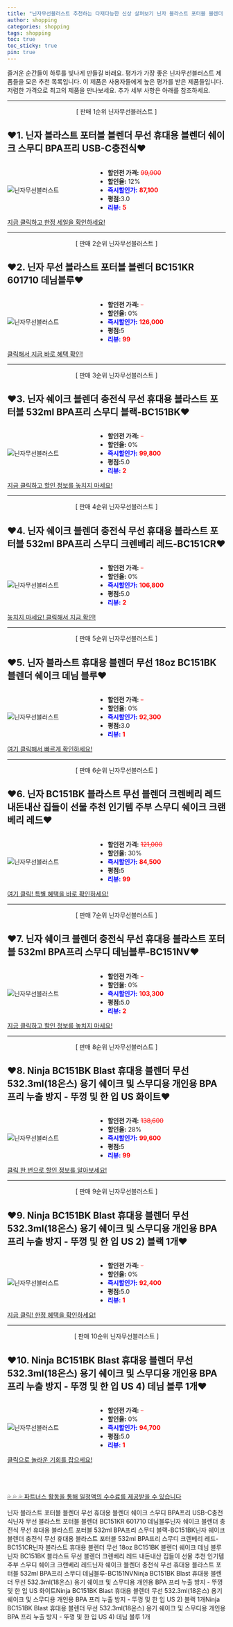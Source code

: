 ```yaml
---
title: "닌자무선블러스트 추천하는 다재다능한 신상 살펴보기 닌자 블라스트 포터블 블렌더 무선"
author: shopping
categories: shopping
tags: shopping
toc: true
toc_sticky: true
pin: true
---
```

즐거운 순간들이 하루를 빛나게 만들길 바래요. 평가가 가장 좋은 닌자무선블러스트 제품들을 모은 추천 목록입니다. 이 제품은 사용자들에게 높은 평가를 받은 제품들입니다. 저렴한 가격으로 최고의 제품을 만나보세요. 추가 세부 사항은 아래를 참조하세요.

---
<p class="toplist" style="margin: 0 auto; display: block; width: fit-content;">[ 판매 1순위 닌자무선블러스트 ]</p>

<h2><strong>❤️1. 닌자 블라스트 포터블 블렌더 무선 휴대용 블렌더 쉐이크 스무디 BPA프리 USB-C충전식❤️</strong></h2>

<div style="display: flex; align-items: center;">
    <div style="flex: 0.4;">
        <img src="https://thumbnail8.coupangcdn.com/thumbnails/remote/230x230ex/image/vendor_inventory/c2a9/11ee8261bf4b9e5dda80ffe20eeb2b68169d13271d968f0fe7acdd2c75fe.jpg" alt="닌자무선블러스트" style="max-width: 100%;">
    </div>
    <div style="flex: 0.6; margin-left: 10px;">
        <ul>
            <li><strong>할인전 가격:</strong> <del style="color: red;">99,900</del></li>
            <li><strong>할인율:</strong> 12%</li>
            <li><span style='color:blue'><strong>즉시할인가:</strong></span> <span style='color:red'><strong>87,100</strong></span></li>
            <li><strong>평점:</strong>3.0</li>
            <li><span style='color:blue'><strong>리뷰:</strong></span> <span style='color:red'><strong>5</strong></span></li>
        </ul>
    </div>
</div>
<div class="center">
    <a href="https://William4Davisa.github.io?lptag=AF9450613&subid=githubio&pageKey=7820773129&traceid=V0-153&itemId=21242941125&vendorItemId=90210908812" class="myButton">
        지금 클릭하고 한정 세일을 확인하세요!
    </a>
</div>


---
<p class="toplist" style="margin: 0 auto; display: block; width: fit-content;">[ 판매 2순위 닌자무선블러스트 ]</p>

<h2><strong>❤️2. 닌자 무선 블라스트 포터블 블렌더 BC151KR 601710 데님블루❤️</strong></h2>

<div style="display: flex; align-items: center;">
    <div style="flex: 0.4;">
        <img src="https://thumbnail6.coupangcdn.com/thumbnails/remote/230x230ex/image/vendor_inventory/e07d/5d11d151209a611c6c79a6dead11fb1502396bb0d110dd64a2d31c9861ac.jpg" alt="닌자무선블러스트" style="max-width: 100%;">
    </div>
    <div style="flex: 0.6; margin-left: 10px;">
        <ul>
            <li><strong>할인전 가격:</strong> <del style="color: red;">-</del></li>
            <li><strong>할인율:</strong> 0%</li>
            <li><span style='color:blue'><strong>즉시할인가:</strong></span> <span style='color:red'><strong>126,000</strong></span></li>
            <li><strong>평점:</strong>5</li>
            <li><span style='color:blue'><strong>리뷰:</strong></span> <span style='color:red'><strong>99</strong></span></li>
        </ul>
    </div>
</div>
<div class="center">
    <a href="https://William4Davisa.github.io?lptag=AF9450613&subid=githubio&pageKey=8143084839&traceid=V0-153&itemId=23142790386&vendorItemId=90406733324" class="myButton">
        클릭해서 지금 바로 혜택 확인!
    </a>
</div>


---
<p class="toplist" style="margin: 0 auto; display: block; width: fit-content;">[ 판매 3순위 닌자무선블러스트 ]</p>

<h2><strong>❤️3. 닌자 쉐이크 블렌더 충전식 무선 휴대용 블라스트 포터블 532ml BPA프리 스무디 블랙-BC151BK❤️</strong></h2>

<div style="display: flex; align-items: center;">
    <div style="flex: 0.4;">
        <img src="https://thumbnail10.coupangcdn.com/thumbnails/remote/230x230ex/image/vendor_inventory/482d/f863279d49a9d330de4c5a632c0d3cfc952b143229185ddf4d47e5806f2d.png" alt="닌자무선블러스트" style="max-width: 100%;">
    </div>
    <div style="flex: 0.6; margin-left: 10px;">
        <ul>
            <li><strong>할인전 가격:</strong> <del style="color: red;">-</del></li>
            <li><strong>할인율:</strong> 0%</li>
            <li><span style='color:blue'><strong>즉시할인가:</strong></span> <span style='color:red'><strong>99,800</strong></span></li>
            <li><strong>평점:</strong>5.0</li>
            <li><span style='color:blue'><strong>리뷰:</strong></span> <span style='color:red'><strong>2</strong></span></li>
        </ul>
    </div>
</div>
<div class="center">
    <a href="https://William4Davisa.github.io?lptag=AF9450613&subid=githubio&pageKey=8180716631&traceid=V0-153&itemId=23387378459&vendorItemId=90417347870" class="myButton">
        지금 클릭하고 할인 정보를 놓치지 마세요!
    </a>
</div>


---
<p class="toplist" style="margin: 0 auto; display: block; width: fit-content;">[ 판매 4순위 닌자무선블러스트 ]</p>

<h2><strong>❤️4. 닌자 쉐이크 블렌더 충전식 무선 휴대용 블라스트 포터블 532ml BPA프리 스무디 크렌베리 레드-BC151CR❤️</strong></h2>

<div style="display: flex; align-items: center;">
    <div style="flex: 0.4;">
        <img src="https://thumbnail10.coupangcdn.com/thumbnails/remote/230x230ex/image/vendor_inventory/482d/f863279d49a9d330de4c5a632c0d3cfc952b143229185ddf4d47e5806f2d.png" alt="닌자무선블러스트" style="max-width: 100%;">
    </div>
    <div style="flex: 0.6; margin-left: 10px;">
        <ul>
            <li><strong>할인전 가격:</strong> <del style="color: red;">-</del></li>
            <li><strong>할인율:</strong> 0%</li>
            <li><span style='color:blue'><strong>즉시할인가:</strong></span> <span style='color:red'><strong>106,800</strong></span></li>
            <li><strong>평점:</strong>5.0</li>
            <li><span style='color:blue'><strong>리뷰:</strong></span> <span style='color:red'><strong>2</strong></span></li>
        </ul>
    </div>
</div>
<div class="center">
    <a href="https://William4Davisa.github.io?lptag=AF9450613&subid=githubio&pageKey=8180716631&traceid=V0-153&itemId=23387378444&vendorItemId=90417347827" class="myButton">
        놓치지 마세요! 클릭해서 지금 확인!
    </a>
</div>


---
<p class="toplist" style="margin: 0 auto; display: block; width: fit-content;">[ 판매 5순위 닌자무선블러스트 ]</p>

<h2><strong>❤️5. 닌자 블라스트 휴대용 블렌더 무선 18oz BC151BK 블렌더 쉐이크 데님 블루❤️</strong></h2>

<div style="display: flex; align-items: center;">
    <div style="flex: 0.4;">
        <img src="https://thumbnail9.coupangcdn.com/thumbnails/remote/230x230ex/image/vendor_inventory/7e34/d3b8a2620f12e88b05b491f35b0b37ecb5628d243d10f556c02ea80c66eb.jpg" alt="닌자무선블러스트" style="max-width: 100%;">
    </div>
    <div style="flex: 0.6; margin-left: 10px;">
        <ul>
            <li><strong>할인전 가격:</strong> <del style="color: red;">-</del></li>
            <li><strong>할인율:</strong> 0%</li>
            <li><span style='color:blue'><strong>즉시할인가:</strong></span> <span style='color:red'><strong>92,300</strong></span></li>
            <li><strong>평점:</strong>3.0</li>
            <li><span style='color:blue'><strong>리뷰:</strong></span> <span style='color:red'><strong>1</strong></span></li>
        </ul>
    </div>
</div>
<div class="center">
    <a href="https://William4Davisa.github.io?lptag=AF9450613&subid=githubio&pageKey=8017872709&traceid=V0-153&itemId=22395689674&vendorItemId=90432620054" class="myButton">
        여기 클릭해서 빠르게 확인하세요!
    </a>
</div>


---
<p class="toplist" style="margin: 0 auto; display: block; width: fit-content;">[ 판매 6순위 닌자무선블러스트 ]</p>

<h2><strong>❤️6. 닌자 BC151BK 블라스트 무선 블렌더 크렌베리 레드 내돈내산 집들이 선물 추천 인기템 주부 스무디 쉐이크 크랜베리 레드❤️</strong></h2>

<div style="display: flex; align-items: center;">
    <div style="flex: 0.4;">
        <img src="https://thumbnail8.coupangcdn.com/thumbnails/remote/230x230ex/image/vendor_inventory/ef92/c6a14fb837754fb1a53992f62e3fa330fa362d1e53e3caac998f0f504559.png" alt="닌자무선블러스트" style="max-width: 100%;">
    </div>
    <div style="flex: 0.6; margin-left: 10px;">
        <ul>
            <li><strong>할인전 가격:</strong> <del style="color: red;">121,000</del></li>
            <li><strong>할인율:</strong> 30%</li>
            <li><span style='color:blue'><strong>즉시할인가:</strong></span> <span style='color:red'><strong>84,500</strong></span></li>
            <li><strong>평점:</strong>5</li>
            <li><span style='color:blue'><strong>리뷰:</strong></span> <span style='color:red'><strong>99</strong></span></li>
        </ul>
    </div>
</div>
<div class="center">
    <a href="https://William4Davisa.github.io?lptag=AF9450613&subid=githubio&pageKey=8154853508&traceid=V0-153&itemId=23224848019&vendorItemId=90690934413" class="myButton">
        여기 클릭! 특별 혜택을 바로 확인하세요!
    </a>
</div>


---
<p class="toplist" style="margin: 0 auto; display: block; width: fit-content;">[ 판매 7순위 닌자무선블러스트 ]</p>

<h2><strong>❤️7. 닌자 쉐이크 블렌더 충전식 무선 휴대용 블라스트 포터블 532ml BPA프리 스무디 데님블루-BC151NV❤️</strong></h2>

<div style="display: flex; align-items: center;">
    <div style="flex: 0.4;">
        <img src="https://thumbnail10.coupangcdn.com/thumbnails/remote/230x230ex/image/vendor_inventory/482d/f863279d49a9d330de4c5a632c0d3cfc952b143229185ddf4d47e5806f2d.png" alt="닌자무선블러스트" style="max-width: 100%;">
    </div>
    <div style="flex: 0.6; margin-left: 10px;">
        <ul>
            <li><strong>할인전 가격:</strong> <del style="color: red;">-</del></li>
            <li><strong>할인율:</strong> 0%</li>
            <li><span style='color:blue'><strong>즉시할인가:</strong></span> <span style='color:red'><strong>103,300</strong></span></li>
            <li><strong>평점:</strong>5.0</li>
            <li><span style='color:blue'><strong>리뷰:</strong></span> <span style='color:red'><strong>2</strong></span></li>
        </ul>
    </div>
</div>
<div class="center">
    <a href="https://William4Davisa.github.io?lptag=AF9450613&subid=githubio&pageKey=8180716631&traceid=V0-153&itemId=23387378449&vendorItemId=90417347842" class="myButton">
        지금 클릭하고 할인 정보를 놓치지 마세요!
    </a>
</div>


---
<p class="toplist" style="margin: 0 auto; display: block; width: fit-content;">[ 판매 8순위 닌자무선블러스트 ]</p>

<h2><strong>❤️8. Ninja BC151BK Blast 휴대용 블렌더 무선 532.3ml(18온스) 용기 쉐이크 및 스무디용 개인용 BPA 프리 누출 방지 - 뚜껑 및 한 입 US 화이트❤️</strong></h2>

<div style="display: flex; align-items: center;">
    <div style="flex: 0.4;">
        <img src="https://thumbnail7.coupangcdn.com/thumbnails/remote/230x230ex/image/vendor_inventory/766b/41bb544bbf331d09c264b9b26e0e45dedd8dccd36196167e87329b31376e.jpg" alt="닌자무선블러스트" style="max-width: 100%;">
    </div>
    <div style="flex: 0.6; margin-left: 10px;">
        <ul>
            <li><strong>할인전 가격:</strong> <del style="color: red;">138,600</del></li>
            <li><strong>할인율:</strong> 28%</li>
            <li><span style='color:blue'><strong>즉시할인가:</strong></span> <span style='color:red'><strong>99,600</strong></span></li>
            <li><strong>평점:</strong>5</li>
            <li><span style='color:blue'><strong>리뷰:</strong></span> <span style='color:red'><strong>99</strong></span></li>
        </ul>
    </div>
</div>
<div class="center">
    <a href="https://William4Davisa.github.io?lptag=AF9450613&subid=githubio&pageKey=8090261957&traceid=V0-153&itemId=22847259121&vendorItemId=90410497832" class="myButton">
        클릭 한 번으로 할인 정보를 알아보세요!
    </a>
</div>


---
<p class="toplist" style="margin: 0 auto; display: block; width: fit-content;">[ 판매 9순위 닌자무선블러스트 ]</p>

<h2><strong>❤️9. Ninja BC151BK Blast 휴대용 블렌더 무선 532.3ml(18온스) 용기 쉐이크 및 스무디용 개인용 BPA 프리 누출 방지 - 뚜껑 및 한 입 US 2) 블랙 1개❤️</strong></h2>

<div style="display: flex; align-items: center;">
    <div style="flex: 0.4;">
        <img src="https://thumbnail8.coupangcdn.com/thumbnails/remote/230x230ex/image/vendor_inventory/c2a9/11ee8261bf4b9e5dda80ffe20eeb2b68169d13271d968f0fe7acdd2c75fe.jpg" alt="닌자무선블러스트" style="max-width: 100%;">
    </div>
    <div style="flex: 0.6; margin-left: 10px;">
        <ul>
            <li><strong>할인전 가격:</strong> <del style="color: red;">-</del></li>
            <li><strong>할인율:</strong> 0%</li>
            <li><span style='color:blue'><strong>즉시할인가:</strong></span> <span style='color:red'><strong>92,400</strong></span></li>
            <li><strong>평점:</strong>5.0</li>
            <li><span style='color:blue'><strong>리뷰:</strong></span> <span style='color:red'><strong>1</strong></span></li>
        </ul>
    </div>
</div>
<div class="center">
    <a href="https://William4Davisa.github.io?lptag=AF9450613&subid=githubio&pageKey=8092369523&traceid=V0-153&itemId=22861438553&vendorItemId=90210689519" class="myButton">
        지금 클릭! 한정 혜택을 확인하세요!
    </a>
</div>


---
<p class="toplist" style="margin: 0 auto; display: block; width: fit-content;">[ 판매 10순위 닌자무선블러스트 ]</p>

<h2><strong>❤️10. Ninja BC151BK Blast 휴대용 블렌더 무선 532.3ml(18온스) 용기 쉐이크 및 스무디용 개인용 BPA 프리 누출 방지 - 뚜껑 및 한 입 US 4) 데님 블루 1개❤️</strong></h2>

<div style="display: flex; align-items: center;">
    <div style="flex: 0.4;">
        <img src="https://thumbnail10.coupangcdn.com/thumbnails/remote/230x230ex/image/vendor_inventory/c405/a56b3b4ae1856045ed1209713f433deb812b1cc58d1a85079c751fc51252.jpg" alt="닌자무선블러스트" style="max-width: 100%;">
    </div>
    <div style="flex: 0.6; margin-left: 10px;">
        <ul>
            <li><strong>할인전 가격:</strong> <del style="color: red;">-</del></li>
            <li><strong>할인율:</strong> 0%</li>
            <li><span style='color:blue'><strong>즉시할인가:</strong></span> <span style='color:red'><strong>94,700</strong></span></li>
            <li><strong>평점:</strong>5.0</li>
            <li><span style='color:blue'><strong>리뷰:</strong></span> <span style='color:red'><strong>1</strong></span></li>
        </ul>
    </div>
</div>
<div class="center">
    <a href="https://William4Davisa.github.io?lptag=AF9450613&subid=githubio&pageKey=8092369523&traceid=V0-153&itemId=22861438562&vendorItemId=90210689488" class="myButton">
        클릭으로 놀라운 기회를 잡으세요!
    </a>
</div>

<br><br><br>[💦 💦 💦 파트너스 활동을 통해 일정액의 수수료를 제공받을 수 있습니다](https://link.coupang.com/a/bcpT2c)<br><br>닌자 블라스트 포터블 블렌더 무선 휴대용 블렌더 쉐이크 스무디 BPA프리 USB-C충전식닌자 무선 블라스트 포터블 블렌더 BC151KR 601710 데님블루닌자 쉐이크 블렌더 충전식 무선 휴대용 블라스트 포터블 532ml BPA프리 스무디 블랙-BC151BK닌자 쉐이크 블렌더 충전식 무선 휴대용 블라스트 포터블 532ml BPA프리 스무디 크렌베리 레드-BC151CR닌자 블라스트 휴대용 블렌더 무선 18oz BC151BK 블렌더 쉐이크 데님 블루닌자 BC151BK 블라스트 무선 블렌더 크렌베리 레드 내돈내산 집들이 선물 추천 인기템 주부 스무디 쉐이크 크랜베리 레드닌자 쉐이크 블렌더 충전식 무선 휴대용 블라스트 포터블 532ml BPA프리 스무디 데님블루-BC151NVNinja BC151BK Blast 휴대용 블렌더 무선 532.3ml(18온스) 용기 쉐이크 및 스무디용 개인용 BPA 프리 누출 방지 - 뚜껑 및 한 입 US 화이트Ninja BC151BK Blast 휴대용 블렌더 무선 532.3ml(18온스) 용기 쉐이크 및 스무디용 개인용 BPA 프리 누출 방지 - 뚜껑 및 한 입 US 2) 블랙 1개Ninja BC151BK Blast 휴대용 블렌더 무선 532.3ml(18온스) 용기 쉐이크 및 스무디용 개인용 BPA 프리 누출 방지 - 뚜껑 및 한 입 US 4) 데님 블루 1개